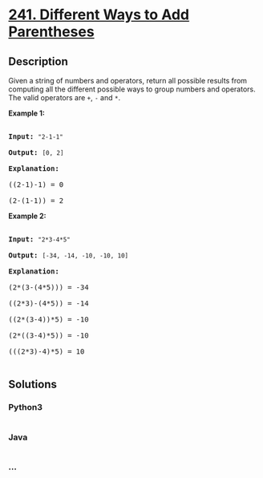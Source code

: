 # [241. Different Ways to Add Parentheses](https://leetcode.com/problems/different-ways-to-add-parentheses)

## Description
<p>Given a string of numbers and operators, return all possible results from computing all the different possible ways to group numbers and operators. The valid operators are <code>+</code>, <code>-</code> and <code>*</code>.</p>



<p><b>Example 1:</b></p>



<pre>

<b>Input:</b> <code>&quot;2-1-1&quot;</code>

<b>Output:</b> <code>[0, 2]</code>

<strong>Explanation: </strong>

((2-1)-1) = 0 

(2-(1-1)) = 2</pre>



<p><b>Example 2:</b></p>



<pre>

<b>Input: </b><code>&quot;2*3-4*5&quot;</code>

<b>Output:</b> <code>[-34, -14, -10, -10, 10]</code>

<strong>Explanation: 

</strong>(2*(3-(4*5))) = -34 

((2*3)-(4*5)) = -14 

((2*(3-4))*5) = -10 

(2*((3-4)*5)) = -10 

(((2*3)-4)*5) = 10<strong>

</strong></pre>


## Solutions


<!-- tabs:start -->

### **Python3**

```python

```

### **Java**

```java

```

### **...**
```

```

<!-- tabs:end -->